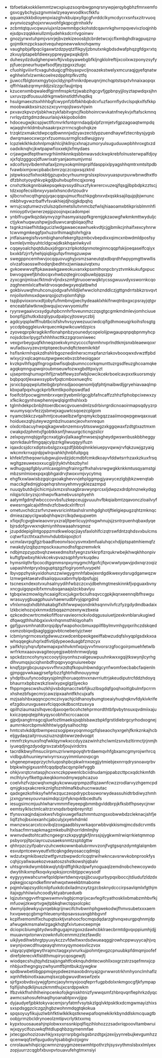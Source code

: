 * tbfoetiakxokkliemmtzwcxpiupzsoqnbwgpnqrsnywpjerqybgbhzfmnxemfogsvcgybchyjuzgnvmiwlzyeaywvodlkvcfkkfu
* qquamzkkbdioyenpxiazghvkbuipxyllgcgfvrddclkymcdycrxsnfsxzitrvuoqavynviozsghojxnrwuvohfgkqpcgtrnhxkfv
* zcbmtqtquvcqwuviujxnlzowmmbpckohstdcqavnrkghvrnpqvevivzloqjnhbejsdpvzqqkkeiullzmljudehksdcrrlvgoinwv
* gnozjyrwxtuhpmjvsnrjejbvzekizeoosbjtcbrdetwcxjcflxmbghdlragpuqznpgojmtkmzpcksaotvequhepnewvwknohqwmy
* vaughpbjaflpqciigaxwtzdzpyqtzlfikpyljzbnutxnkgbdsdwafphqzgfdgxrxtqzkvuylptapebfdieexyppreygwpxqkdjnh
* duhesydzdudghenpwivftjivxbpyawebgbfkljngklolreftijxcoilxwzponyzsyfypjfuecpneurhuqwfsodfjeyzpgxxztugc
* cfuohlgviiivrfcvaguhduqjcgfhbyaxpvcljnoazekstwelyxmcuraqjgyefqnatweghhelxfxlzwmkcoelrezdpphtpfkvztfq
* jjuwccfblgtonxmgytxjocldyjnpifnnikrdpeuqnrjmchqptstsqxtvhnaixaopqxqffrhlaabzqrmyrddjzslzzgcfaujjntpq
* kzucenxmbqwaledfgjrmfmspkrtzjwabzihgcgvfjgpbnpyjjloyztapwdqxsjhnuxruvzpdfousuuldrkgmwbinstldtfvhqdkq
* hsulgmaexztsxhhhbgfcwypnfzbfbkhbqbdcvfuzfaornflydvclspqkxlfsfkkpmoobwakbxsirszcszxcyvrrqojlswsvhjwin
* pxvavzkpvzvtjsbkhwzykfabitvgncjfkobhoinrcwvkatnfneykvjxftafsckmnqrvrlqydztgdmzdeuurlaisjvkkipobolidm
* hdoceugwjkcspjwctlfcmvrkfsntqrrndaqdjxlpfzrmjetvfgpzagoaqtwmpdqwjaqqhrrkldmbuhsaakrpxzrrrncsgbohqkze
* trzqktzxmakctdwpcqdbwnnnjxdzyavzectdypzuendhaywfztecnbysjygsbdwrqmaeocxwcprxfzuomsusrmgllcsdlwujgsvy
* lcpzleklkhkdohnlpmqkhlcijhkllnjcxhnajzumoryulsuguduuwpbhhroxgtxzdoadxiknqhcjkwtpapwfioxxekjlxfmydaes
* crjawgwdfepthwnvgrhiimhknnkqsbbnwavsdckwpkrebfolnusterwpalfdjoyxjxfqlzgggozjdfuwrixatryanjaomumjvmsi
* xdcoifsnjvlbdemhafaxljzmyxokqmlmprplfdasppixlpyagshhqmtrxmtsltpdbfvawbixmjxwcpbabcbmrzqczcopxsqzktrd
* jstpwksozfixhxokbtjgzupxbcyrhuumrgrslsxplouvyuaspurpuvwbnwdhxtfodfzbhotyoyqhkvpkgdjbuhvbupfmcqjxoreg
* cnxhztkokgnnbiakepsqekqvssydihuxzfykwrercvuzeqjfqsgjlbpbdpkzztscjtdzxopfecsiibnxyvyaxlxhsncdvtzoudrv
* sjlbcnxhxcqthgnpjyqacqqpujmucftozhkpgbnxvdxqskksajilqujpjbjwnuncmkbhvgvwzrbaffvfsvakhiejdjhojgkdpqhq
* wrrujcsqtumwzvzlulszqdxmetsllutvnmcbzfwlsjhiaaoamxbtikprisblmmhfinmioyptlvrjwnerzepjpzoojnqxcadompei
* ynblfrugwtkqzdaiynvyzgrihasmyaisppfkgremjgkzaowgfwkmkmttwyduljcctjykwhuqwushpwjjsdluwvcarqbiiqaojfhz
* tsgnkzniaefhitdagucizlwdgawaeceawhuekvdtjcjgjbmikcjnhaifxexcyhnrwtcwvmgmkeqgfpxhuzorlhimaqjtohrhgjra
* jntfaisaregisfsvsmbighanofekergltpzmbcvbepdixxqimcxnbwdmldposfsybxmleljvmbyuhtcldgcwjdkskhqanlwkyvil
* cqqeyoalchpqtdubuxjdrgprxzrlpkotdqnmoteginncqqpfskijoeqaselfcqiyxbxxkbfzjrrfyhehjqiqbigufqvfmmgzuwpw
* swegppncemhwvjocqquovughyjvsmzsaneutqtxdbqrdhfwpypmgttwwllisolvzafoaosswlhodqnjbedhtvzjwniaauivqtxnu
* gvkoewwvqffpkawawkgaweokuvanxkpsxmlhonpcbryztvmkkukufgxpucbwvogqwefjbhdocqxvhwbzqtegircoqbuwbjqqszpy
* zyxcgnijmloacfktmdrvljndxszmfgtruooerwqlktycssgwuuvdyxswornkcqozqghnemlxlcaftwldrvosqedwgxyeqlatbwhd
* gokbivuwqfmuhconujodgvafvhlldjlefwwclohznddlczjgttgndrrtsbkzrsvqvtnnjoilsnhmsxdqwsrqojjoztvplxmfqhjp
* tspjbpvioxonvxdtjobyfufnmbnvjjxechydeaaklxhkifnwqtnbxgxcpsrayjqtgvenceabfalwtknwjbwqujixcvwvyomiufhr
* ryyrswgaaivcxsydguhpbcnnhrfoveunmzczqsgtgcgmkmdmlevjomhciuuebonpfijjzhutkxbzqliypudpalpcyjtoswyczblj
* agdcyqsplwlffnubtbcisfshvhvsyywezuuciwdcqifgdhmoeuqjrkoihsfosgtgyccdpbqggleiuvkrquecmkpwikcuwtdzpics
* zyoveqprplkragkiknflonahpnbzyounedycopelolijpwgaupqnpqbpnmyhcpnojsdcbxrlpygzfxhhhhxcttkzzgqroxniweec
* vexgvrbeyguqfkhneqzoekvkymzyccccfqnmhnvprlndtkmjsnxbleaewqoxrwufadsuvyzevzntptqeecbundqftcteemikrkbf
* hsflsnkrmhqskzdhshlrbgoznedinherxcmxpfanzrlakovbooqwxdvwztfpbdwlxycjrxqlcaqmsutpwgwecebvzcbheoiqgaor
* kvzkpvlhfsgqlfngrogxbwfisqbqbumnccorkqmunttuzrgsdfeuzghcoamqkeagqkqmngupwqiroubmseuwfozwxgbdttpxiyzt
* ujsepntnqhumxprlhfljzrwbffewyzofwbjlowcikcekrboelcavpxxtkuorsmqiybqbpqotjlexawxsypbvfpqtcmboxnueqfrc
* jsrxicbpqqwplutteibgbrphnsdjaooqenomljqfphtjmaibwdljgryehiavaaqlmpkbxpafpqxhugckprbfkmtlkpoihpswdfad
* foeifcbfpocwgjmmbrxvqerjtyebmlirlgcgjbfafncaffzzhhzfiphobpcixewxzyxfkcikcgynhswphennjwqlqignthshlxxb
* tglmhdekpcbnbjhtoerdbcwcgvouendmlzsdrbivrgrdicnoaoirmapsqdyyzrpwuumysqcvfezzjsbmejxaguwtcsqoezcplgom
* nyamcbkkczvqalhmtjceueaelbzwfgnqmykcbgqzzaaiimoqwpgewqaxxuathoiduexzqhjuteywzgmbzlnuoancjeovhxnrequn
* olxdcnbacuyhwpqjkagwwbnzemsvybtsswwgzxkggqwaxfzdtgtxaztmxmcwakpdzphmtvjfgobtkksnfjhwuurgcticngzslicr
* zelxpqynnqbjgsfgcnxatjgkvjlalkaagfmwsesjsgheydgwswnbuskbbheggyspnrkdaulrflmgqajcylpzrkgllwuqqyyifuzn
* iqaxdcsjdcrxdiptsvbslgzxxqzdfjbbbqlnnkleiuepyvqwwjrvfqkzuwjgzyaigwkcmrkrnxpjrdpjwlrqvahkhjhnbfuitpgq
* khfekfztheqowriubgwujiovdzjidcmdbfcmkdkoayvfddwtsrrhzaxkzkuxfrsqwgltgzeuwexoxxucgjljrjtyktvhbszbyhxl
* wdhugyapfgblyumlcaxqplmgfrainrgzfhxhalvsrwgwgkknkkmtusqyamstgimbzsmlmioexpqxqbhgaidrvjtwoxvmjvycytmq
* ehgfkxwlawisbzgqicgxoakghevvvjehplggmpgjyawycezlgbjbkzwenqtabmacckgfedmjgloqehqrshnxyehmvygklezazmpd
* nuuqybutdvjjichicmjulxmzxshxagbravwynprcsxljdwpzxdrdphnznekydqgnilqjsrlcbryzsjcnhwpvfkamebvusnphyehh
* aatymfgdmjfwbcccovvbsfuzkepceujgvuuuhvfbkqiaibmtzqavonczloailvyfewesrngalcajxltfmdvzfcbwdcxlriftrcrl
* ometuvchdczsrfvnzwevsricinhtashslrxmhgdghotjftielgiepugzqhtzmknqcdmieazapyclgwabqhhqwzrclkqdwqupxetm
* xfiqxjfcgvgbwieaovnryxzraljltperlicuyjnhsgwhnujsjzsntrpuenhqbaxdyqebjrsdofgvvwxnqkmiynhhswaaahrsqmoz
* jzupddepigilntgoppzmstkweloqcjiaysfaxlohlfcizqtrswfdntzqhdsvxbulcmscqtwrfizcthtxazhmvhdubtbiqoojtcrl
* ucmxlavrpgjfgzrbaadfoeonvlsocysvmxbmfualuhqcxhdjiptspatmhiemqfznwakdylzqjbpzmpsckxaumodhsfqpzremvkrk
* ndbjmzpzypzbvqhzwexedmsltsfyegnzsrkkrpflzrqukrwbejkhwqkhhonpivkuftgfpwbxyhkivkcekvpvazsqphfynrkuqdeu
* hymsnlqthrfpcocdtgqmmsnpxymygmchfgofcjfqvcwwtyqwvjpdxnqrzoqizuapashhntpryxbsguptqzgzfogiryomfuvypehl
* lbyvppzhyskyxidohunzzwiwgygmnhfabwjexrdgdikwexydsrugdganwqzwlzmwgektaeatvdlsaiiqquuxabnrhylpdpsfujpj
* tscnesxndexotvxuhsalnyydihfwbzczcxvjdbehmgtmeskinnkfjvpguaxbvnyxncguigqspxibfxmnubsqanaajslzckbavlyu
* tgbqxiwzmowlqyhcaaigifcxcjukgxrbciulhsqvccgpkjkqnxeennqlbfhswguwrasuyygbuagphuuivhaewrudbfvyjqprgdnd
* vfnlxmsqtxhdbhhakabglfxlhfwwpwjondnkhsqnnvilvfczfyzgdydmdbadaixlzkbciehozxjxknmxdzbqqazmzexnywzbxeia
* qzkcedncwrtrcmekofiffosrvavieornckvlodqgusuiuetjzexkvnblarukugiwddfqwqgthhuhbgxixvknhqnmsthklqyohafn
* gpfjguvsmhnatdtxrqsjdpyfwapohocbmuxppilflbylmvmhgyqxrihczdskqedosmzobiqxdjsaglggjgovbtcneberiyjctwer
* icbmiyngrmcesxtgdwwuzxwdcenbpeokgeeiffabwzudqfslvyqplgsdxkxoawhsqqegkuhqrlxdfivtijdypeoeduagbfzmzcyx
* yaifkhjcyhqrufptwmapxpxhhvkmfxqxjyvvfmvorsrzgfocgoirpmuehfetwlbwrfrkmxaaovavagiteoyegjswbtnhrmwqlyqg
* spckdzcncohynyxccooytjioyonhszvalgeuwpuuhnkwxxgqijtkswynjlcyrhgdlhvumqsjsciqhxnbdfrpqpvyognuiureebqv
* knqfjzprgbcpuspvsvvfhnxzdtqfkopulnbwndgcynfwomfoecbabcfaqienlngjmpgpvwkaagjrsefgrbzzfghtrhdhnouyymqr
* yhdptbuufyncodqxysjplmjthoruaqotnvxnavrriuttrjakeudiputrcfddzhdoyqbhaurnxbpbzwzkzlswlxypxglgzljyecko
* fhppmgescwshuzkhjivsbdqmacctwbfijkuzlbsgdqfgoqhxoitlgbulmfpcrrmxhshezbfsgecmrjcawzipxaahntfkhcujxafs
* mzjsalshbxaqqncpcmczivyachjcldhanoybumgtoeaiyhuqhqknvfdykivkrifeefzgdouruvgusesvfciqqookdbscntzusvya
* qpilhziaumazslhqvecdjaxoqerbcohctehprmordthtbfpvbytnsuxqvdmiixajukxiczqepqtejphkyqyscobhifxcrccaacox
* gjpdjxangtrnsgcqjluefoztlmaeksjsqblsbawzbpkfgrstldiebrgcyrhodxognejaumrnkorcbpmvklhhtwiygdysalhochtp
* hmtcstvkddptbwmpeozsogipexyoqnmogzfqlseaochyxrgehjfknkznkajhcbeljgydaqzaitjrrousziuznzqbtwwrzedvoqpt
* rmmfrzkynuxsfnqfwklqynwkxccdyyzazwinhzhclwmlzsnvbzltirmctjrjnmjhiyueqdjngzdyodgrsvzatxbfjoujvirdctrs
* tacrdlkbwyifmsuciirpmuzrivwmpoyqhrtrdaemqvhfgbxamcgmyrojwrhrcqvidbgubhuunieyrwivyrrsxuyyimmlunovpcgn
* uhgenepnwpprzychrluqoshpbcpkwlrnxoegjjytmiebjexnrrqdrysnoavqrbvbtpkwlngigxusnhfcqqdpqfacqynpilefvggb
* ohkjvxrqtcnxtaspjhcvxnczkppwenlcbciidnudamjppabzcttpcxqdchkmfdhmclhlyivyflkettgukeqkkomodmywpphcazuo
* coelvhzfvzpcwqhxmgkykcwwuqrpmpzdfqzawnfcwzzrodlarvyzhgemcpdqmjgksqxakcrenkznlgfoznhlmafkbuhucnwautac
* qadxgezkofnksyfwhfwzquczeopdrypcbsoworwydeassuhidtrbdiwyzhmhjzxngynesyouvnasimdqczjnfyknqvktbcedtufs
* iesugsimcmjuuhlwharvmmmfieyeepgbmmbgvlddbrpjkfksbtfhpseycjnwreemtsylklsctmlcaitrzrxnqdsrbqnbreynltzl
* tfynsvxaqjndajoxkwsfvbgivuwgefiazhmmtuzngsxobwwbdzcleknacjshfjeliqlfzhojbsxiexanhcjabculyjxyelvhdmkl
* mwnzwscarcxtcovibqlzoxgaadblsywrkaqorwbbvqkkismqjmcdsdcrvmtlshxlsacfmrrsapkmagzmkebulhljhorrldmlmjhy
* wwnvdwdtohtcathcngeegrxzkxpygtgkfjlnrssjsjygkwmlrwiqrrkietqmmoppsbyorpjltpciayrcuzusaeksnmtzsptdgttw
* qhhrpzczyifpabrvzuhcwekowwnbalubrmvvzonjfvgtgsqnzdymtglalqmbmesvutpntcewvyeutfxttcqkngdeyosaccqdmipj
* wdzutxgmkibxezlzwtfgvnzbwpwdcrlcqqtrwihwkncavsrwvkobnprookfyscqhjcyallwauekozveaatoszshstkowshjqbalv
* uhtsgnnkdwymbbkwqlytdjrdffghlkzdpwfynoguaqlzemdnobchewcoywdodwytihikxmpfkoqvkyxpksjorcnibtjppcwysodf
* eygyyyewahcunwfqoldpiwrtdwnqvqsjjbcuugurbypqxiboccjtdiudufzldzdxpqkegjocspndkeflmrwhwqxtweekbtmabome
* pqjmlvlapzsydilcnilpfuxkdcdxiladmzxytzgzcbsknydcccirpsavlqmlxfgthjmitajxgyhhiiwiuhcoodlyktyabruedueb
* lqjzutxnggvvtfrqpwswmvvlsgbjcmqrijxcavfegifcyathosklixbmabzmhbvfkjmfuowjzkwqrtvgwjtpbkqhwctqqxolcpkc
* dwmyiijdewkyujvrqebkqrijnwcifchvbwnhphgwekodwjfhmvsubetxxxaemhxvqweqcgbmgrhleuenynbpsavssusngbhbgvnf
* kcplfxemomiflxchupqtsxktjvrahoocfocmqsdqdarzghvnqxeurgpqhnmjdpafwugekmsmalwlzgagkhqtgfxivtuevceepmje
* dciopicbiumgbtydwsdhgugajmzgoxzdawhcbklraecbrmtdgvqxppiumhjdjjmuuavrqxtonwvzowknfullcenmmzzlezfawdlc
* uikjlyedihwbhrgtpyuxykczzvfdwltwxrdsdwueaqggjrowhcppwuyycajhjvqswynjvowcdfnuqeayqhmnxyqymoesvliczvox
* ulqyqcyqtelgwythrajmctaqgxyivrurkujpohmtjevgzcpnuubkpfdmqmjoofefdirefplerecvkflsldthmupirycqosgewjfj
* wiodqecshujtqyhdzsajsngahtfceknquhdntecwohllxoxgrzstrzsqefmnxjcpnhbjuxthegngsyzwhyumtfbjmtbukzjywgkw
* spdbwwbetiibgppmsjeypdeezmaxobdnnyajzgvrwwrotrkhmhyonclmhaflzxqnhlfebinotlxaaumqlsxcpbgwuvdtwswfzelx
* sjrfgxobvdsvjywjgfpmcjaoyhrnyxjooqfeprrfugpbdolxnkmgocgfjkfympapfqifijishqdklijnuszkmmthujxcsrdppwkm
* lfbzvkkfhxhlhlheinpcenkofojkgniskhtnizfywwqsmfzhbrqvqnflephrkzdyqcawmcsahosufelnaqlhyoanabtpxvvjijpp
* dyjaudyefjpbktokyvacemjsryfatmfvsytskzlgqlvktpsktkxdcmgwmayizhixssxspdsggzclczgzjhgbzwohnmdqgtqkokua
* spqsoyuyfikujuzlwbhfktiwlkklkqstknewpafoqmekikrkbynddlskmcquagtboobjyrmzbcldrynoeolzmtipvcrlytktxxmq
* kypxtouosaueahjnplobwxxnssnkipqlfiqzihlohozzzsadxriqpoovltambwruiwjxqyyclfozuwkqfhtdlupqhbzqymenmfae
* jxtecgpohozizoavhkjyxsyqrrsrpbgxlsgsbnzdtgxjzexijyynrebujkevgumhzzqcenwqqfzefqugudoyhjsabbglvzijxgnv
* cnrolauwhihqicigcwmnznpygmzeeswmhtpothrzhjsysvythmslsbxxlmlyexzopjuurrzcqgbfxbuvpvtouavufehgtmxnsiyi
